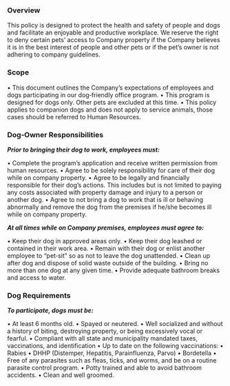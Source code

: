 ### Overview

This policy is designed to protect the health and safety of people and dogs and facilitate an enjoyable and productive workplace. We reserve the right to deny certain pets’ access to Company property if the Company believes it is in the best interest of people and other pets or if the pet’s owner is not adhering to company guidelines.

### Scope

• This document outlines the Company’s expectations of employees and dogs participating in our dog‐friendly office program.
• This program is designed for dogs only. Other pets are excluded at this time.
• This policy applies to companion dogs and does not apply to service animals, those cases
should be referred to Human Resources.

### Dog‐Owner Responsibilities

**_Prior to bringing their dog to work, employees must:_**

• Complete the program’s application and receive written permission from human resources.
• Agree to be solely responsibility for care of their dog while on company property.
• Agree to be legally and financially responsible for their dog’s actions. This includes but is not
limited to paying any costs associated with property damage and injury to a person or
another dog.
• Agree to not bring a dog to work that is ill or behaving abnormally and remove the dog from
the premises if he/she becomes ill while on company property.

**_At all times while on Company premises, employees must agree to:_**

• Keep their dog in approved areas only.
• Keep their dog leashed or contained in their work area.
• Remain with their dog or enlist another employee to “pet‐sit” so as not to leave the dog
unattended.
• Clean up after dog and dispose of solid waste outside of the building.
• Bring no more than one dog at any given time.
• Provide adequate bathroom breaks and access to water.

### Dog Requirements

**_To participate, dogs must be:_**

• At least 6 months old.
• Spayed or neutered.
• Well socialized and without a history of biting, destroying property, or being excessively vocal
or fearful.
• Compliant with all state and municipality mandated taxes, vaccinations, and identification
• Up to date on the following vaccinations:
• Rabies
• DHHP (Distemper, Hepatitis, Parainfluenza, Parvo) • Bordetella
• Free of any parasites such as fleas, ticks, and worms, and be on a routine parasite control program.
• Potty trained and able to avoid bathroom accidents.
• Clean and well groomed.
